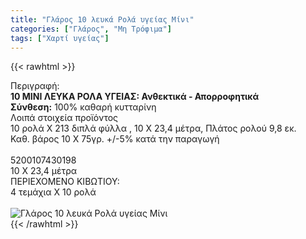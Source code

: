 ```yaml
---
title: "Γλάρος 10 λευκά Ρολά υγείας Μίνι"
categories: ["Γλάρος", "Μη Τρόφιμα"]
tags: ["Χαρτί υγείας"]
---
```

{{< rawhtml >}}

<div class="sload190"><div class="product"><div id="sistatika">Περιγραφή:</div><div class="alltext"><b>10 ΜΙΝΙ ΛΕΥΚΑ ΡΟΛΑ ΥΓΕΙΑΣ: Ανθεκτικά - Απορροφητικά</b><br><b>Σύνθεση:</b> 100% καθαρή κυτταρίνη<br></div><div id="loipa">Λοιπά στοιχεία προϊόντος</div><div class="alltext">10 ρολά Χ 213 διπλά φύλλα , 10 Χ 23,4 μέτρα, Πλάτος ρολού 9,8 εκ.<br>Καθ. βάρος 10 Χ 75γρ. +/-5% κατά την παραγωγή<br><br></div><div id="barcode"><div id="barimage1"></div><span id="bartext">5200107430198</span></div><div id="varos"><div id="dimimg"></div><span id="varostext">10 Χ 23,4 μέτρα</span></div><div id="kivotio">ΠΕΡΙΕΧΟΜΕΝΟ ΚΙΒΩΤΙΟΥ:<br>4 τεμάχια Χ 10 ρολά</div><br><div class="pimg"><img alt="Γλάρος 10 λευκά Ρολά υγείας Μίνι" title="Γλάρος 10 λευκά Ρολά υγείας Μίνι" src="/media/images/glaros-10-leuka-rola-ygeias-mini.jpg"></div></div></div>
{{< /rawhtml >}}



